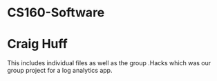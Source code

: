 # CS160-Software
# Craig Huff

This includes individual files as well as the group .Hacks which was our group project for a log analytics app.
